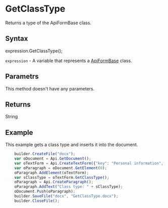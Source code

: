 # GetClassType

Returns a type of the ApiFormBase class.

## Syntax

expression.GetClassType();

`expression` - A variable that represents a [ApiFormBase](../ApiFormBase.md) class.

## Parametrs

This method doesn't have any parameters.

## Returns

String

## Example

This example gets a class type and inserts it into the document.

```javascript
	builder.CreateFile("docx");
	var oDocument = Api.GetDocument();
	var oTextForm = Api.CreateTextForm({"key": "Personal information", "tip": "Enter your first name", "required": true, "placeholder": "First name", "comb": true, "maxCharacters": 10, "cellWidth": 3, "multiLine": false, "autoFit": false});
	var oParagraph = oDocument.GetElement(0);
	oParagraph.AddElement(oTextForm);
	var sClassType = oTextForm.GetClassType();
	oParagraph = Api.CreateParagraph();
	oParagraph.AddText("Class type: " + sClassType);
	oDocument.Push(oParagraph);
	builder.SaveFile("docx", "GetClassType.docx");
	builder.CloseFile();
```